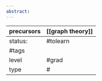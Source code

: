 ```yaml
---
abstract:
---
```

| precursors | [[graph theory]]  |
| ---------- | ----------------- |
| status:    | #tolearn          |
| #tags      |                   |
| level      | #grad             |
| type       | #                         |